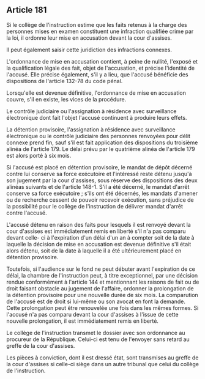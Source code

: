 Article 181
----
Si le collège de l'instruction estime que les faits retenus à la charge des
personnes mises en examen constituent une infraction qualifiée crime par la loi,
il ordonne leur mise en accusation devant la cour d'assises.

Il peut également saisir cette juridiction des infractions connexes.

L'ordonnance de mise en accusation contient, à peine de nullité, l'exposé et la
qualification légale des fait, objet de l'accusation, et précise l'identité de
l'accusé. Elle précise également, s'il y a lieu, que l'accusé bénéficie des
dispositions de l'article 132-78 du code pénal.

Lorsqu'elle est devenue définitive, l'ordonnance de mise en accusation couvre,
s'il en existe, les vices de la procédure.

Le contrôle judiciaire ou l'assignation à résidence avec surveillance
électronique dont fait l'objet l'accusé continuent à produire leurs effets.

La détention provisoire, l'assignation à résidence avec surveillance
électronique ou le contrôle judiciaire des personnes renvoyées pour délit
connexe prend fin, sauf s'il est fait application des dispositions du troisième
alinéa de l'article 179. Le délai prévu par le quatrième alinéa de l'article 179
est alors porté à six mois.

Si l'accusé est placé en détention provisoire, le mandat de dépôt décerné contre
lui conserve sa force exécutoire et l'intéressé reste détenu jusqu'à son
jugement par la cour d'assises, sous réserve des dispositions des deux alinéas
suivants et de l'article 148-1. S'il a été décerné, le mandat d'arrêt conserve
sa force exécutoire ; s'ils ont été décernés, les mandats d'amener ou de
recherche cessent de pouvoir recevoir exécution, sans préjudice de la
possibilité pour le collège de l'instruction de délivrer mandat d'arrêt contre
l'accusé.

L'accusé détenu en raison des faits pour lesquels il est renvoyé devant la cour
d'assises est immédiatement remis en liberté s'il n'a pas comparu devant celle-
ci à l'expiration d'un délai d'un an à compter soit de la date à laquelle la
décision de mise en accusation est devenue définitive s'il était alors détenu,
soit de la date à laquelle il a été ultérieurement placé en détention
provisoire.

Toutefois, si l'audience sur le fond ne peut débuter avant l'expiration de ce
délai, la chambre de l'instruction peut, à titre exceptionnel, par une décision
rendue conformément à l'article 144 et mentionnant les raisons de fait ou de
droit faisant obstacle au jugement de l'affaire, ordonner la prolongation de la
détention provisoire pour une nouvelle durée de six mois. La comparution de
l'accusé est de droit si lui-même ou son avocat en font la demande. Cette
prolongation peut être renouvelée une fois dans les mêmes formes. Si l'accusé
n'a pas comparu devant la cour d'assises à l'issue de cette nouvelle
prolongation, il est immédiatement remis en liberté.

Le collège de l'instruction transmet le dossier avec son ordonnance au procureur
de la République. Celui-ci est tenu de l'envoyer sans retard au greffe de la
cour d'assises.

Les pièces à conviction, dont il est dressé état, sont transmises au greffe de
la cour d'assises si celle-ci siège dans un autre tribunal que celui du collège
de l'instruction.

